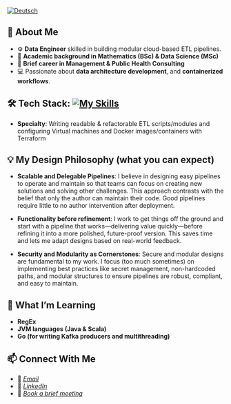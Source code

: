 [![Deutsch](https://img.shields.io/badge/lang-de-red.svg)](https://github.com/Shegzimus/shegzimus/blob/main/README.de.md)

## 🌟 About Me
- ⚙️ **Data Engineer** skilled in building modular cloud-based ETL pipelines.
- 🔢 **Academic background in Mathematics (BSc) & Data Science (MSc)**
- 💼 **Brief career in Management & Public Health Consulting**
- 💻 Passionate about **data architecture development**, and **containerized workflows**.

## 🛠️ Tech Stack: [![My Skills](https://skillicons.dev/icons?i=py,r,terraform,postgres,bash,docker,redis,github,git,gcp,aws,kafka,latex,vscode,windows )](https://skillicons.dev)

- **Specialty**: Writing readable & refactorable ETL scripts/modules and configuring Virtual machines and Docker images/containers with Terraform

## 💡 My Design Philosophy (what you can expect)
- **Scalable and Delegable Pipelines**: I believe in designing easy pipelines to operate and maintain
  so that teams can focus on creating new solutions and solving other challenges. This approach contrasts with the 
  belief that only the author can maintain their code. Good pipelines require little to no author intervention after deployment.
  
- **Functionality before refinement**: I work to get things off the ground and start with a pipeline that works—delivering value quickly—before refining it into a more polished, future-proof version. This saves time and lets me adapt designs based on real-world feedback.
  
- **Security and Modularity as Cornerstones**: Secure and modular designs are fundamental to my work. I focus (too much sometimes) on implementing
  best practices like secret management, non-hardcoded paths, and modular structures to ensure pipelines are robust, compliant, and easy to maintain.

## 🔭 What I’m Learning
- **RegEx**
- **JVM languages (Java & Scala)**
- **Go (for writing Kafka producers and multithreading)**


## 📫 Connect With Me
- 📧 *[Email](segun.ajet@protonmail.com)*
- 💼 *[LinkedIn](https://www.linkedin.com/in/segun-ajet/)*
- 🦜 *[Book a brief meeting](https://calendar.app.google/zEJVh3RVoMRD3odn6)*

